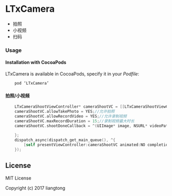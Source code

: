 # LTxCamera
 + 拍照
 + 小视频
 + 扫码

### Usage

####  Installation with CocoaPods

LTxCamera is available in CocoaPods, specify it in your *Podfile*:

```Objective-C
    pod ‘LTxCamera’
```


####  拍照/小视频


```Objective-C
    LTxCameraShootViewController* cameraShootVC = [[LTxCameraShootViewController alloc] init];
    cameraShootVC.allowTakePhoto = YES;//允许拍照
    cameraShootVC.allowRecordVideo = YES;//允许录制视频
    cameraShootVC.maxRecordDuration = 15;//录制视频最大时长
    cameraShootVC.shootDoneCallback = ^(UIImage* image, NSURL* videoPath, PHAsset *asset){
        
    };
    dispatch_async(dispatch_get_main_queue(), ^{
        [self presentViewController:cameraShootVC animated:NO completion:nil];
    });

```


## License

MIT License

Copyright (c) 2017 liangtong
